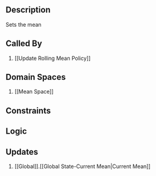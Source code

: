 ## Description

Sets the mean
## Called By
1. [[Update Rolling Mean Policy]]
## Domain Spaces
1. [[Mean Space]]
## Constraints
## Logic


## Updates

1. [[Global]].[[Global State-Current Mean|Current Mean]]
